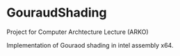 # GouraudShading
Project for Computer Archtecture Lecture (ARKO)

Implementation of Gouraod shading in intel assembly x64.
